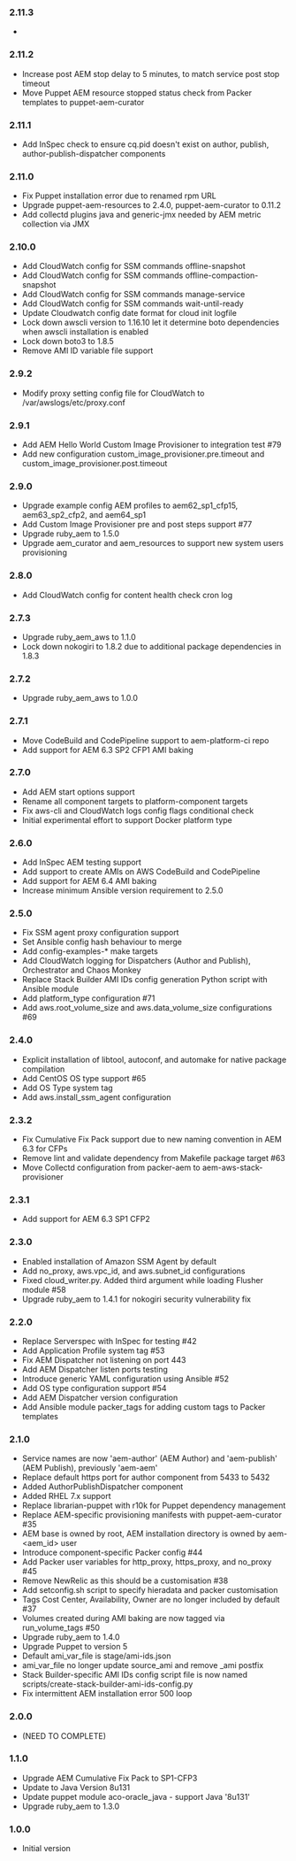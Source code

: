 ### 2.11.3
*

### 2.11.2
* Increase post AEM stop delay to 5 minutes, to match service post stop timeout
* Move Puppet AEM resource stopped status check from Packer templates to puppet-aem-curator

### 2.11.1
* Add InSpec check to ensure cq.pid doesn't exist on author, publish, author-publish-dispatcher components

### 2.11.0
* Fix Puppet installation error due to renamed rpm URL
* Upgrade puppet-aem-resources to 2.4.0, puppet-aem-curator to 0.11.2
* Add collectd plugins java and generic-jmx needed by AEM metric collection via JMX

### 2.10.0
* Add CloudWatch config for SSM commands offline-snapshot
* Add CloudWatch config for SSM commands offline-compaction-snapshot
* Add CloudWatch config for SSM commands manage-service
* Add CloudWatch config for SSM commands wait-until-ready
* Update Cloudwatch config date format for cloud init logfile
* Lock down awscli version to 1.16.10 let it determine boto dependencies when awscli installation is enabled
* Lock down boto3 to 1.8.5
* Remove AMI ID variable file support

### 2.9.2
* Modify proxy setting config file for CloudWatch to /var/awslogs/etc/proxy.conf

### 2.9.1
* Add AEM Hello World Custom Image Provisioner to integration test #79
* Add new configuration custom_image_provisioner.pre.timeout and custom_image_provisioner.post.timeout

### 2.9.0
* Upgrade example config AEM profiles to aem62_sp1_cfp15, aem63_sp2_cfp2, and aem64_sp1
* Add Custom Image Provisioner pre and post steps support #77
* Upgrade ruby_aem to 1.5.0
* Upgrade aem_curator and aem_resources to support new system users provisioning

### 2.8.0
* Add CloudWatch config for content health check cron log

### 2.7.3
* Upgrade ruby_aem_aws to 1.1.0
* Lock down nokogiri to 1.8.2 due to additional package dependencies in 1.8.3

### 2.7.2
* Upgrade ruby_aem_aws to 1.0.0

### 2.7.1
* Move CodeBuild and CodePipeline support to aem-platform-ci repo
* Add support for AEM 6.3 SP2 CFP1 AMI baking

### 2.7.0
* Add AEM start options support
* Rename all component targets to platform-component targets
* Fix aws-cli and CloudWatch logs config flags conditional check
* Initial experimental effort to support Docker platform type

### 2.6.0
* Add InSpec AEM testing support
* Add support to create AMIs on AWS CodeBuild and CodePipeline
* Add support for AEM 6.4 AMI baking
* Increase minimum Ansible version requirement to 2.5.0

### 2.5.0
* Fix SSM agent proxy configuration support
* Set Ansible config hash behaviour to merge
* Add config-examples-* make targets
* Add CloudWatch logging for Dispatchers (Author and Publish), Orchestrator and Chaos Monkey
* Replace Stack Builder AMI IDs config generation Python script with Ansible module
* Add platform_type configuration #71
* Add aws.root_volume_size and aws.data_volume_size configurations #69

### 2.4.0
* Explicit installation of libtool, autoconf, and automake for native package compilation
* Add CentOS OS type support #65
* Add OS Type system tag
* Add aws.install_ssm_agent configuration

### 2.3.2
* Fix Cumulative Fix Pack support due to new naming convention in AEM 6.3 for CFPs
* Remove lint and validate dependency from Makefile package target #63
* Move Collectd configuration from packer-aem to aem-aws-stack-provisioner

### 2.3.1
* Add support for AEM 6.3 SP1 CFP2

### 2.3.0
* Enabled installation of Amazon SSM Agent by default
* Add no_proxy, aws.vpc_id, and aws.subnet_id configurations
* Fixed cloud_writer.py. Added third argument while loading Flusher module #58
* Upgrade ruby_aem to 1.4.1 for nokogiri security vulnerability fix

### 2.2.0
* Replace Serverspec with InSpec for testing #42
* Add Application Profile system tag #53
* Fix AEM Dispatcher not listening on port 443
* Add AEM Dispatcher listen ports testing
* Introduce generic YAML configuration using Ansible #52
* Add OS type configuration support #54
* Add AEM Dispatcher version configuration
* Add Ansible module packer_tags for adding custom tags to Packer templates

### 2.1.0
* Service names are now 'aem-author' (AEM Author) and 'aem-publish' (AEM Publish), previously 'aem-aem'
* Replace default https port for author component from 5433 to 5432
* Added AuthorPublishDispatcher component
* Added RHEL 7.x support
* Replace librarian-puppet with r10k for Puppet dependency management
* Replace AEM-specific provisioning manifests with puppet-aem-curator #35
* AEM base is owned by root, AEM installation directory is owned by aem-<aem_id> user
* Introduce component-specific Packer config #44
* Add Packer user variables for http_proxy, https_proxy, and no_proxy #45
* Remove NewRelic as this should be a customisation #38
* Add setconfig.sh script to specify hieradata and packer customisation
* Tags Cost Center, Availability, Owner are no longer included by default #37
* Volumes created during AMI baking are now tagged via run_volume_tags #50
* Upgrade ruby_aem to 1.4.0
* Upgrade Puppet to version 5
* Default ami_var_file is stage/ami-ids.json
* ami_var_file no longer update source_ami and remove _ami postfix
* Stack Builder-specific AMI IDs config script file is now named scripts/create-stack-builder-ami-ids-config.py
* Fix intermittent AEM installation error 500 loop

### 2.0.0
* (NEED TO COMPLETE)

### 1.1.0
* Upgrade AEM Cumulative Fix Pack to SP1-CFP3
* Update to Java Version 8u131
* Update puppet module aco-oracle_java - support Java '8u131'
* Upgrade ruby_aem to 1.3.0

### 1.0.0
* Initial version
